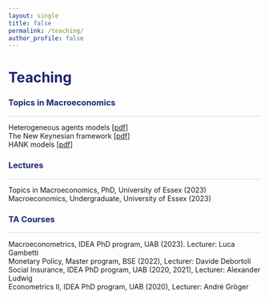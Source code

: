 ```yaml
---
layout: single
title: false
permalink: /teaching/
author_profile: false
---
```

<h1 style="color:rgb(27,39,113);">Teaching</h1> 

<h3 style="color:rgb(27,39,113);">Topics in Macroeconomics</h3> 

<hr style = "height:0.5px;border-width:0;color:gray;background-color:rgb(216,216,216)">
 
Heterogeneous agents models [[pdf](/upload/notes/Topics/Chapter1.pdf)] <br> 
The New Keynesian framework [[pdf](/upload/notes/Topics/Chapter2.pdf)] <br> 
HANK models  [[pdf](/upload/notes/Topics/Chapter3.pdf)] <br> 

<h3 style="color:rgb(27,39,113);">Lectures</h3> 

<hr style = "height:0.5px;border-width:0;color:gray;background-color:rgb(216,216,216)">

Topics in Macroeconomics, PhD, University of Essex (2023) <br>
Macroeconomics, Undergraduate, University of Essex (2023) <br>

<h3 style="color:rgb(27,39,113);">TA Courses</h3> 

<hr style = "height:0.5px;border-width:0;color:gray;background-color:rgb(216,216,216)">

Macroeconometrics, IDEA PhD program, UAB (2023). Lecturer: Luca Gambetti<br>
Monetary Policy, Master program, BSE (2022), Lecturer: Davide Debortoli<br>
Social Insurance, IDEA PhD program, UAB (2020, 2021), Lecturer: Alexander Ludwig<br>
Econometrics II, IDEA PhD program, UAB (2020), Lecturer: André Gröger<br>
 <br>
  <br>
    <br>
      <br>
        <br>
          <br>
            <br>
              <br>
                <br>
                  <br>
                    <br>
